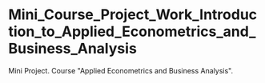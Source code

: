 # Mini_Course_Project_Work_Introduction_to_Applied_Econometrics_and_Business_Analysis
Mini Project. Course "Applied Econometrics and Business Analysis".
